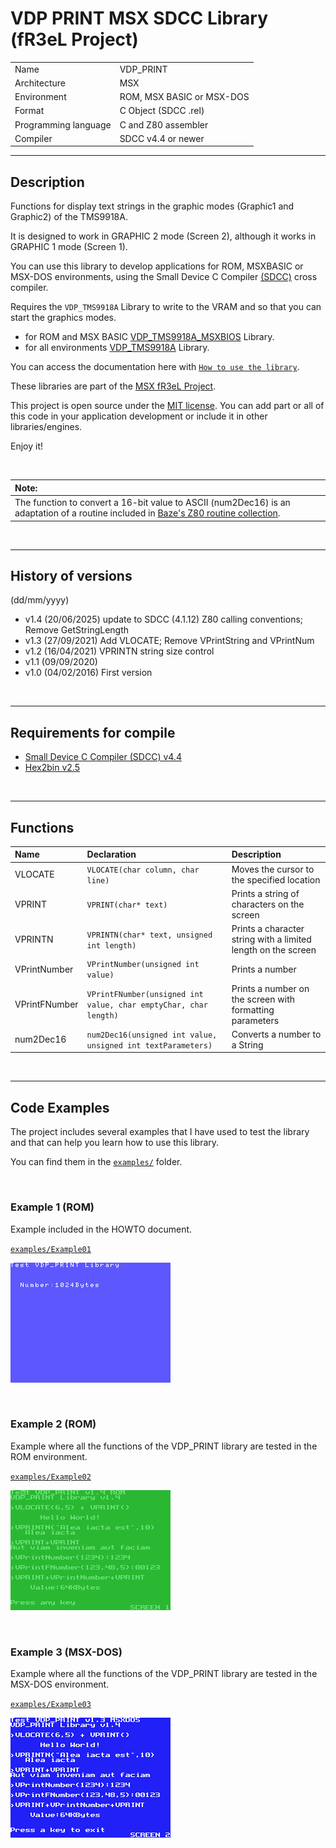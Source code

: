 # VDP PRINT MSX SDCC Library (fR3eL Project)

<table>
<tr><td>Name</td><td>VDP_PRINT</td></tr>
<tr><td>Architecture</td><td>MSX</td></tr>
<tr><td>Environment</td><td>ROM, MSX BASIC or MSX-DOS</td></tr>
<tr><td>Format</td><td>C Object (SDCC .rel)</td></tr>
<tr><td>Programming language</td><td>C and Z80 assembler</td></tr>
<tr><td>Compiler</td><td>SDCC v4.4 or newer</td></tr>
</table>

---

## Description

Functions for display text strings in the graphic modes (Graphic1 and Graphic2) of the TMS9918A.

It is designed to work in GRAPHIC 2 mode (Screen 2), although it works in GRAPHIC 1 mode (Screen 1).

You can use this library to develop applications for ROM, MSXBASIC or MSX-DOS environments, using the Small Device C Compiler [(SDCC)](http://sdcc.sourceforge.net/) cross compiler.

Requires the `VDP_TMS9918A` Library to write to the VRAM and so that you can start the graphics modes.
- for ROM and MSX BASIC [VDP_TMS9918A_MSXBIOS](https://github.com/mvac7/fR3eL_VDP_TMS9918A_MSXBIOS_Lib) Library.
- for all environments [VDP_TMS9918A](https://github.com/mvac7/SDCC_TMS9918A_Lib) Library.

You can access the documentation here with [`How to use the library`](docs/HOWTO.md).

These libraries are part of the [MSX fR3eL Project](https://github.com/mvac7/SDCC_MSX_fR3eL).

This project is open source under the [MIT license](LICENSE).
You can add part or all of this code in your application development or include it in other libraries/engines.

Enjoy it!

<br/>

| Note: |
| :---  |
| The function to convert a 16-bit value to ASCII (num2Dec16) is an adaptation of a routine included in [Baze's Z80 routine collection](https://baze.sk/3sc/misc/z80bits.html#5.1). |

<br/>

---

## History of versions
(dd/mm/yyyy)

- v1.4 (20/06/2025) update to SDCC (4.1.12) Z80 calling conventions; 
					Remove GetStringLength
- v1.3 (27/09/2021) Add VLOCATE; Remove VPrintString and VPrintNum
- v1.2 (16/04/2021) VPRINTN string size control
- v1.1 (09/09/2020)
- v1.0 (04/02/2016) First version

<br/>

---

## Requirements for compile

- [Small Device C Compiler (SDCC) v4.4](http://sdcc.sourceforge.net/)
- [Hex2bin v2.5](http://hex2bin.sourceforge.net/)

<br/>

---

## Functions

| Name | Declaration | Description |
| :--- | :---        | :---        |
| VLOCATE  | `VLOCATE(char column, char line)` | Moves the cursor to the specified location |
| VPRINT   | `VPRINT(char* text)` | Prints a string of characters on the screen |
| VPRINTN  | `VPRINTN(char* text, unsigned int length)` | Prints a character string with a limited length on the screen |
| VPrintNumber  | `VPrintNumber(unsigned int value)`    | Prints a number |
| VPrintFNumber | `VPrintFNumber(unsigned int value, char emptyChar, char length)` | Prints a number on the screen with formatting parameters |
| num2Dec16     | `num2Dec16(unsigned int value, unsigned int textParameters)`     | Converts a number to a String |

<br/>

---

## Code Examples

The project includes several examples that I have used to test the library and that can help you learn how to use this library.

You can find them in the [`examples/`](examples/) folder.

<br/>

### Example 1 (ROM)

Example included in the HOWTO document.

[`examples/Example01`](examples/Example01)

![Example screenshot](docs/pics/EXAMPLE01_01.png) 

<br/>

### Example 2 (ROM)

Example where all the functions of the VDP_PRINT library are tested in the ROM environment.

[`examples/Example02`](examples/Example02)

![Example screenshot](docs/pics/EXAMPLE02_01.png) 

<br/>

### Example 3 (MSX-DOS)

Example where all the functions of the VDP_PRINT library are tested in the MSX-DOS environment.

[`examples/Example03`](examples/Example03)

![Example screenshot](docs/pics/EXAMPLE03_01.png) 